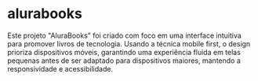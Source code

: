 # alurabooks
Este projeto "AluraBooks" foi criado com foco em uma interface intuitiva para promover livros de tecnologia. Usando a técnica mobile first, o design prioriza dispositivos móveis, garantindo uma experiência fluida em telas pequenas antes de ser adaptado para dispositivos maiores, mantendo a responsividade e acessibilidade.
